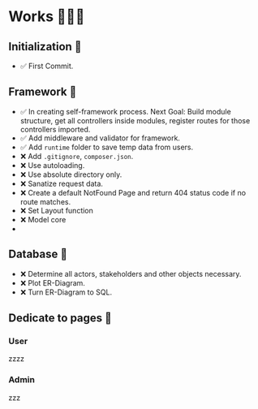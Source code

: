 ﻿# Works :rocket::rocket::rocket: 

## Initialization :dart:
- :white_check_mark: First Commit.

## Framework :dart:
- :white_check_mark: In creating self-framework process. Next Goal: Build module structure, get all controllers inside modules, register routes for those controllers imported.
- :white_check_mark: Add middleware and validator for framework.
- :white_check_mark: Add `runtime` folder to save temp data from users.
- :x: Add `.gitignore`, `composer.json`.
- :x: Use autoloading.
- :x: Use absolute directory only.
- :x: Sanatize request data.
- :x: Create a default NotFound Page and return 404 status code if no route matches.
- :x: Set Layout function
- :x: Model core
- 

## Database :dart:
- :x: Determine all actors, stakeholders and other objects necessary.
- :x: Plot ER-Diagram.
- :x: Turn ER-Diagram to SQL.


## Dedicate to pages :dart:
### User
zzzz
### Admin
zzz
